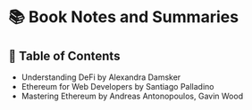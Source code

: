 # 📚 Book Notes and Summaries

## 📄 Table of Contents

- Understanding DeFi by Alexandra Damsker
- Ethereum for Web Developers by Santiago Palladino
- Mastering Ethereum by Andreas Antonopoulos, Gavin Wood
